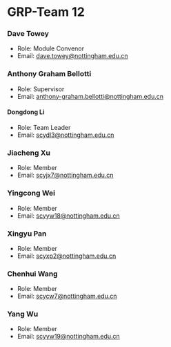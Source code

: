 # GRP-Team 12

### Dave Towey
- Role: Module Convenor
- Email: dave.towey@nottingham.edu.cn

### Anthony Graham Bellotti
- Role: Supervisor
- Email: anthony-graham.bellotti@nottingham.edu.cn

#### Dongdong Li
- Role: Team Leader
- Email: scydl3@nottingham.edu.cn

### Jiacheng Xu
- Role: Member
- Email: scyjx7@nottingham.edu.cn

### Yingcong Wei
- Role: Member
- Email: scyyw18@nottingham.edu.cn

### Xingyu Pan
- Role: Member
- Email: scyxp2@nottingham.edu.cn

### Chenhui Wang
- Role: Member
- Email: scycw7@nottingham.edu.cn

### Yang Wu
- Role: Member
- Email: scyyw19@nottingham.edu.cn









